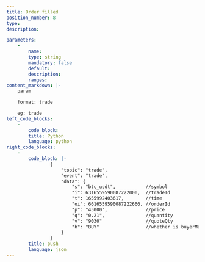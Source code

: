 ```yaml
---
title: Order filled
position_number: 8
type:
description: 

parameters:
    -
        name:
        type: string
        mandatory: false
        default:
        description:
        ranges:
content_markdown: |-
    param

    format: trade

    eg: trade
left_code_blocks:
    -
        code_block:
        title: Python
        language: python
right_code_blocks:
    -
        code_block: |-
                {
                    "topic": "trade", 
                    "event": "trade", 
                    "data": {
                        "s": "btc_usdt",           //symbol
                        "i": 6316559590087222000,  //tradeId
                        "t": 1655992403617,        //time
                        "oi": 6616559590087222666, //orderId
                        "p": "43000",              //price
                        "q": "0.21",               //quantity
                        "v": "9030"                //quoteQty
                        "b": "BUY"                 //whether is buyerMaker or not
                    }
                }
        title: push
        language: json
---
```

